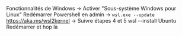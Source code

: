 Fonctionnalités de Windows -> Activer "Sous-système Windows pour Linux"
Redémarrer
Powershell en admin -> `wsl.exe --update`
https://aka.ms/wsl2kernel -> Suivre étapes 4 et 5
wsl --install Ubuntu
Redémarrer
et hop là